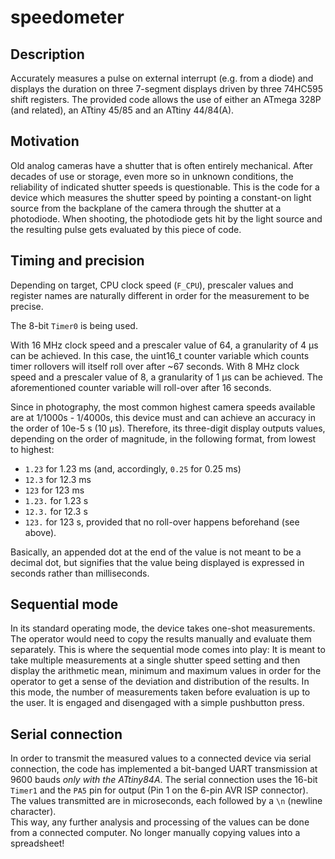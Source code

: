 # speedometer
## Description
Accurately measures a pulse on external interrupt (e.g. from a diode) and displays the duration on three 7-segment displays driven by three 74HC595 shift registers.
The provided code allows the use of either an ATmega 328P (and related), an ATtiny 45/85 and an ATtiny 44/84(A).

## Motivation
Old analog cameras have a shutter that is often entirely mechanical. After decades of use or storage, even more so in unknown conditions, the reliability of indicated shutter speeds is questionable. This is the code for a device which measures the shutter speed by pointing a constant-on light source from the backplane of the camera through the shutter at a photodiode. When shooting, the photodiode gets hit by the light source and the resulting pulse gets evaluated by this piece of code.

## Timing and precision
Depending on target, CPU clock speed (`F_CPU`), prescaler values and register names are naturally different in order for the measurement to be precise.

The 8-bit `Timer0` is being used.

With 16 MHz clock speed and a prescaler value of 64, a granularity of 4 µs can be achieved. In this case, the uint16_t counter variable which counts timer rollovers will itself roll over after ~67 seconds.
With 8 MHz clock speed and a prescaler value of 8, a granularity of 1 µs can be achieved. The aforementioned counter variable will roll-over after 16 seconds.

Since in photography, the most common highest camera speeds available are at 1/1000s - 1/4000s, this device must and can achieve an accuracy in the order of 10e-5 s (10 µs). Therefore, its three-digit display outputs values, depending on the order of magnitude, in the following format, from lowest to highest:
- `1.23` for 1.23 ms (and, accordingly, `0.25` for 0.25 ms)
- `12.3` for 12.3 ms
- `123` for 123 ms
- `1.23.` for 1.23 s
- `12.3.` for 12.3 s
- `123.` for 123 s, provided that no roll-over happens beforehand (see above).

Basically, an appended dot at the end of the value is not meant to be a decimal dot, but signifies that the value being displayed is expressed in seconds rather than milliseconds.

## Sequential mode
In its standard operating mode, the device takes one-shot measurements. The operator would need to copy the results manually and evaluate them separately. This is where the sequential mode comes into play: It is meant to take multiple measurements at a single shutter speed setting and then display the arithmetic mean, minimum and maximum values in order for the operator to get a sense of the deviation and distribution of the results. In this mode, the number of measurements taken before evaluation is up to the user. It is engaged and disengaged with a simple pushbutton press.

## Serial connection
In order to transmit the measured values to a connected device via serial connection, the code has implemented a bit-banged UART transmission at 9600 bauds *only with the ATtiny84A*. The serial connection uses the 16-bit `Timer1` and the `PA5` pin for output (Pin 1 on the 6-pin AVR ISP connector). The values transmitted are in microseconds, each followed by a `\n` (newline character).  
This way, any further analysis and processing of the values can be done from a connected computer. No longer manually copying values into a spreadsheet!